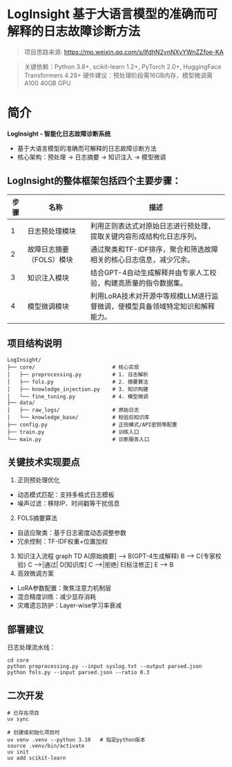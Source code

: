 # LogInsight 基于大语言模型的准确而可解释的日志故障诊断方法
> 项目思路来源: https://mp.weixin.qq.com/s/IfdhN2vnNXvYWnZZfoe-KA

> 关键依赖：Python 3.8+, scikit-learn 1.2+, PyTorch 2.0+, HuggingFace Transformers 4.28+
> 硬件建议：预处理阶段需16GB内存，模型微调需A100 40GB GPU

# 简介
**LogInsight - 智能化日志故障诊断系统**
* 基于大语言模型的准确而可解释的日志故障诊断方法
* 核心架构：预处理 → 日志摘要 → 知识注入 → 模型微调

## LogInsight的整体框架包括四个主要步骤：
| 步骤 | 名称             |描述|
|----|----------------|-|
| 1  | 日志预处理模块        |利用正则表达式对原始日志进行预处理，提取关键内容形成结构化日志序列。|
| 2  | 故障日志摘要（FOLS）模块 |通过聚类和TF-IDF排序，聚合和筛选故障相关的核心日志信息，减少冗余。|
| 3  | 知识注入模块         |结合GPT-4自动生成解释并由专家人工校验，构建高质量的指令数据集。|
| 4  | 模型微调模块         |利用LoRA技术对开源中等规模LLM进行监督微调，使模型具备领域特定知识和解释能力。|

## 项目结构说明
```shell
LogInsight/
├── core/                         # 核心实现
│   ├── preprocessing.py          # 1. 日志解析
│   ├── fols.py                   # 2. 摘要算法
│   ├── knowledge_injection.py    # 3. 知识构建
│   └── fine_tuning.py            # 4. 模型微调
├── data/
│   ├── raw_logs/                 # 原始日志
│   └── knowledge_base/           # 校验后知识库
├── config.py                     # 正则模式/API密钥等配置
├── train.py                      # 训练入口
└── main.py                       # 诊断服务入口
```

## 关键技术实现要点
1. 正则预处理优化
 - 动态模式匹配：支持多格式日志模板
 - 噪声过滤：移除IP、时间戳等干扰信息
2. FOLS摘要算法
 - 自适应聚类：基于日志密度动态调整参数
 - 冗余控制：TF-IDF权重+位置加权
3. 知识注入流程
graph TD
    A[原始摘要] --> B(GPT-4生成解释)
    B --> C{专家校验}
    C -->|通过| D[知识库]
    C -->|拒绝| E[标注修正]
    E --> B
4. 高效微调方案
 - LoRA参数配置：聚焦注意力机制层
 - 混合精度训练：减少显存消耗
 - 灾难遗忘防护：Layer-wise学习率衰减

## 部署建议
日志处理流水线：
```shell
cd core
python preprocessing.py --input syslog.txt --output parsed.json
python fols.py --input parsed.json --ratio 0.3
```

## 二次开发
```shell
# 已存在项目
uv sync
```
```shell
# 创建或初始化项目时
uv venv .venv --python 3.10   # 指定python版本
source .venv/bin/activate
uv init
uv add scikit-learn
```